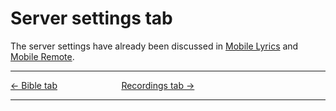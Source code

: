 # Server settings tab

The server settings have already been discussed in [Mobile
Lyrics](Mobile_Lyrics "Mobile Lyrics") and [Mobile
Remote](Mobile_Remote "Mobile Remote").

-----



[← Bible tab](Bible_tab "Bible tab") &nbsp;&nbsp;&nbsp;&nbsp;&nbsp;&nbsp;&nbsp;&nbsp;&nbsp;&nbsp;&nbsp;&nbsp;&nbsp;&nbsp;&nbsp;&nbsp;&nbsp;&nbsp;&nbsp;&nbsp;&nbsp;&nbsp;&nbsp;&nbsp;
[Recordings tab →](Recordings_tab "Recordings tab")

---
